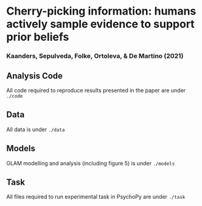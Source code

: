 # Cherry-picking information: humans actively sample evidence to support prior beliefs

### Kaanders, Sepulveda, Folke, Ortoleva, & De Martino (2021)

## Analysis Code

All code required to reproduce results presented in the paper are under `./code`

## Data

All data is under `./data`

## Models

GLAM modelling and analysis (including figure 5) is under `./models`

## Task

All files required to run experimental task in PsychoPy are under `./task`
